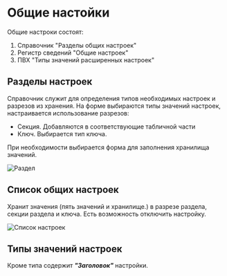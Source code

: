 # Общие настойки

Общие настроки состоят:
1. Справочник "Разделы общих настроек"
2. Регистр сведений "Общие настроек"
3. ПВХ "Типы значений расширенных настроек"

## Разделы настроек

Справочник служит для определения типов необходимых настроек и разрезов из хранения. 
На форме выбираются типы значений настроек, настраивается использование разрезов:
- Секция. Добавляются в соответствующие табличной части
- Ключ. Выбирается тип ключа.

При необходимости выбирается форма для заполнения хранилища значений.
  
![Раздел](/images/РазделОбщихНастроек.png)
  
## Список общих настроек

Хранит значения (пять значений и хранилище.) в разрезе раздела, секции раздела и ключа. 
Есть возможность отключить настройку.

 ![Список настроек](/images/СписокОбщихНастроек.png)

## Типы значений настроек

Кроме типа содержит __*"Заголовок"*__ настройки.


 
